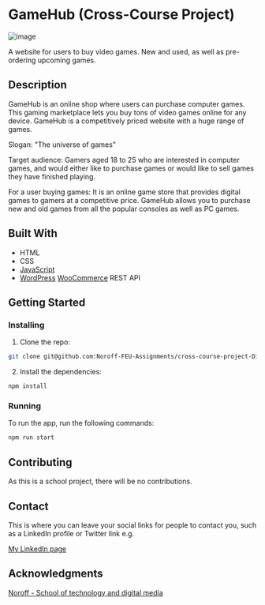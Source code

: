# GameHub (Cross-Course Project)

![image](https://user-images.githubusercontent.com/91533917/170666414-17912cc0-6d6a-401e-badf-84d4ceab4994.png)


A website for users to buy video games. New and used, as well as pre-ordering upcoming games. 

## Description
GameHub is an online shop where users can purchase computer games. This gaming marketplace lets you buy tons of video games online for any device.
GameHub is a competitively priced website with a huge range of games.

Slogan: "The universe of games" 

Target audience: Gamers aged 18 to 25 who are interested in computer games, and would either like to purchase games or would like to sell games they have finished playing. 

For a user buying games: It is an online game store that provides digital games to gamers at a competitive price.
GameHub allows you to purchase new and old games from all the popular consoles as well as PC games. 

## Built With

- HTML
- CSS
- [JavaScript](https://www.javascript.com/)
- [WordPress](https://wordpress.com/) [WooCommerce](https://woocommerce.com/) REST API

## Getting Started

### Installing

1. Clone the repo:

```bash
git clone git@github.com:Noroff-FEU-Assignments/cross-course-project-DinaOluf.git
```

2. Install the dependencies:

```
npm install
```

### Running

To run the app, run the following commands:

```bash
npm run start
```

## Contributing

As this is a school project, there will be no contributions.

## Contact

This is where you can leave your social links for people to contact you, such as a LinkedIn profile or Twitter link e.g.

[My LinkedIn page](https://www.linkedin.com/in/dina-olufsen-42922721a/)


## Acknowledgments

[Noroff - School of technology and digital media](https://www.noroff.no/)
